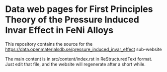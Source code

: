 # Data web pages for First Principles Theory of the Pressure Induced Invar Effect in FeNi Alloys

This repository contains the source for the https://data.openmaterialsdb.se/pressure_induced_invar_effect sub-website

The main content is in src/content/index.rst in ReStructuredText format. Just edit that file, and the website will regenerate after a short while.
